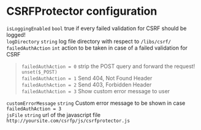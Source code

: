 CSRFProtector configuration
==========================================


`isLoggingEnabled` `bool` true if every failed validation for CSRF should be logged!<br>
`logDirectory` `string` log file directory with respect to `/libs/csrf/`<br>
`failedAuthAction` `int` action to be taken in case of a failed validation for CSRF<br> 
> `failedAuthAction = 0` strip the POST query and forward the request! `unset($_POST)`<br>
> `failedAuthAction = 1` Send 404, Not Found Header<br>
> `failedAuthAction = 2` Send 403, Forbidden Header<br>
> `failedAuthAction = 3` Show custom error message to user <br>

`customErrorMessage` `string` Custom error message to be shown in case `failedAuthAction = 3`<br>
`jsFile` `string` url of the javascript file `http://yoursite.com/csrfp/js/csrfprotector.js`
